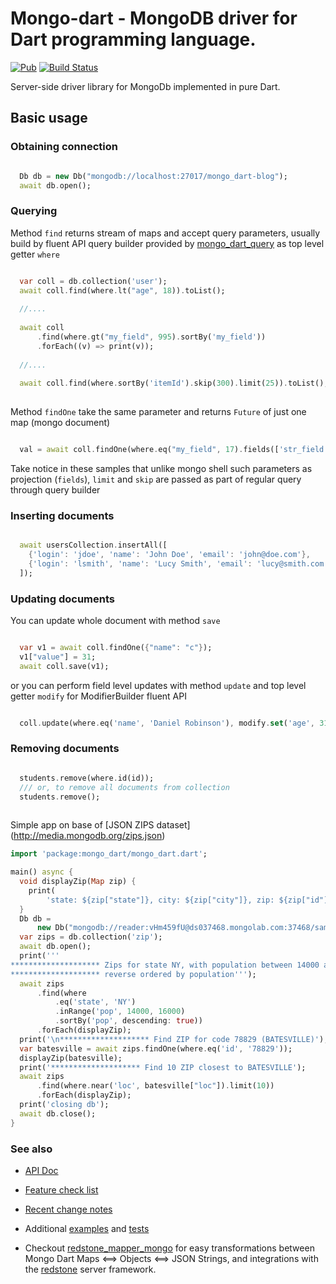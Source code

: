 # Mongo-dart - MongoDB driver for Dart programming language.

[![Pub](https://img.shields.io/pub/v/mongo_dart.svg)](https://pub.dartlang.org/packages/mongo_dart)
[![Build Status](https://travis-ci.org/mongo-dart/mongo_dart.svg?branch=master)](https://travis-ci.org/mongo-dart/mongo_dart)


Server-side driver library for MongoDb implemented in pure Dart.

## Basic usage

### Obtaining connection

```dart

  Db db = new Db("mongodb://localhost:27017/mongo_dart-blog");
  await db.open();
```

### Querying


Method `find` returns stream of maps and accept query parameters, usually build by fluent API query builder 
provided by [mongo_dart_query](https://github.com/vadimtsushko/mongo_dart_query) as top level getter `where`

```dart

  var coll = db.collection('user');
  await coll.find(where.lt("age", 18)).toList();
  
  //....
  
  await coll
      .find(where.gt("my_field", 995).sortBy('my_field'))
      .forEach((v) => print(v));
      
  //....
  
  await coll.find(where.sortBy('itemId').skip(300).limit(25)).toList();
  
```

Method `findOne` take the same parameter and returns `Future` of just one map (mongo document)

```dart

  val = await coll.findOne(where.eq("my_field", 17).fields(['str_field','my_field']));
```


Take notice in these samples that unlike mongo shell such parameters as projection (`fields`), `limit` and `skip`
are passed as part of regular query through query builder

### Inserting documents

```dart

  await usersCollection.insertAll([
    {'login': 'jdoe', 'name': 'John Doe', 'email': 'john@doe.com'},
    {'login': 'lsmith', 'name': 'Lucy Smith', 'email': 'lucy@smith.com'}
  ]);
```

### Updating documents

You can update whole document with method `save`

```dart

  var v1 = await coll.findOne({"name": "c"});
  v1["value"] = 31;
  await coll.save(v1);
```

or you can perform field level updates with method `update` and top level getter `modify` for ModifierBuilder fluent API   

```dart

  coll.update(where.eq('name', 'Daniel Robinson'), modify.set('age', 31));

```

### Removing documents

```dart

  students.remove(where.id(id));
  /// or, to remove all documents from collection
  students.remove();    
    
```


Simple app on base of [JSON ZIPS dataset] (http://media.mongodb.org/zips.json)


```dart
import 'package:mongo_dart/mongo_dart.dart';

main() async {
  void displayZip(Map zip) {
    print(
        'state: ${zip["state"]}, city: ${zip["city"]}, zip: ${zip["id"]}, population: ${zip["pop"]}');
  }
  Db db =
      new Db("mongodb://reader:vHm459fU@ds037468.mongolab.com:37468/samlple");
  var zips = db.collection('zip');
  await db.open();
  print('''
******************** Zips for state NY, with population between 14000 and 16000,
******************** reverse ordered by population''');
  await zips
      .find(where
          .eq('state', 'NY')
          .inRange('pop', 14000, 16000)
          .sortBy('pop', descending: true))
      .forEach(displayZip);
  print('\n******************** Find ZIP for code 78829 (BATESVILLE)');
  var batesville = await zips.findOne(where.eq('id', '78829'));
  displayZip(batesville);
  print('******************** Find 10 ZIP closest to BATESVILLE');
  await zips
      .find(where.near('loc', batesville["loc"]).limit(10))
      .forEach(displayZip);
  print('closing db');
  await db.close();
}
```

### See also

- [API Doc](http://www.dartdocs.org/documentation/mongo_dart/latest)

- [Feature check list](https://github.com/vadimtsushko/mongo_dart/blob/master/doc/feature_checklist.md)

- [Recent change notes](https://github.com/vadimtsushko/mongo_dart/blob/master/changelog.md)

- Additional [examples](https://github.com/vadimtsushko/mongo_dart/tree/master/example) and [tests](https://github.com/vadimtsushko/mongo_dart/tree/master/test)


- Checkout [redstone_mapper_mongo](https://github.com/redstone-dart/redstone/wiki/redstone_mapper_mongo) for easy transformations between Mongo Dart Maps <==> Objects <==> JSON Strings, and integrations with the [redstone](https://github.com/luizmineo/redstone.dart) server framework.
